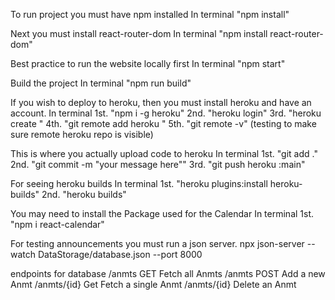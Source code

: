 To run project you must have npm installed
In terminal "npm install"

Next you must install react-router-dom
In terminal "npm install react-router-dom"

Best practice to run the website locally first
In terminal "npm start"

Build the project
In terminal "npm run build"

If you wish to deploy to heroku, then you must install heroku and have an account.
In terminal
1st. "npm i -g heroku"
2nd. "heroku login"
3rd. "heroku create <projectname>"
4th. "git remote add heroku <gitremotelink>"
5th. "git remote -v" (testing to make sure remote heroku repo is visible)

This is where you actually upload code to heroku
In terminal 
1st. "git add ."
2nd. "git commit -m "your message here""
3rd. "git push heroku <yourbranchname>:main"

For seeing heroku builds
In terminal
1st. "heroku plugins:install heroku-builds"
2nd. "heroku builds"

You may need to install the Package used for the Calendar
In terminal 
1st. "npm i react-calendar"

For testing announcements you must run a json server.
npx json-server --watch DataStorage/database.json --port 8000

endpoints for database
/anmts GET Fetch all Anmts
/anmts POST Add a new Anmt
/anmts/{id} Get Fetch a single Anmt
/anmts/{id} Delete an Anmt
